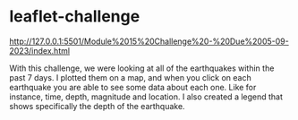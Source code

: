 # leaflet-challenge

http://127.0.0.1:5501/Module%2015%20Challenge%20-%20Due%2005-09-2023/index.html

With this challenge, we were looking at all of the earthquakes within the past 7 days. I plotted them on a map, and when you click on each earthquake you are able to see some data
about each one. Like for instance, time, depth, magnitude and location. I also created a legend that shows specifically the depth of the earthquake.
